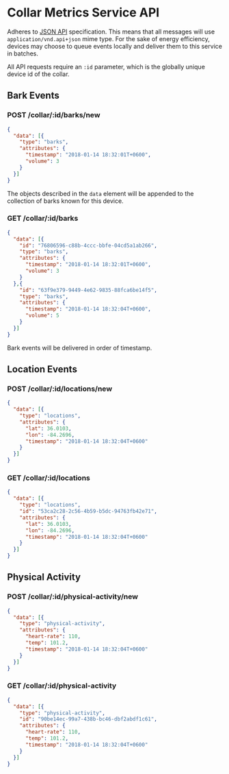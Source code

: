 # Collar Metrics Service API
Adheres to [JSON API](http://jsonapi.org/) specification. This means that all
messages will use `application/vnd.api+json` mime type. For the sake of energy
efficiency, devices may choose to queue events locally and deliver them to this
service in batches.

All API requests require an `:id` parameter, which is the globally unique
device id of the collar. 

## Bark Events

### POST /collar/:id/barks/new
```json
{
  "data": [{
    "type": "barks",
    "attributes": {
      "timestamp": "2018-01-14 18:32:01T+0600",
      "volume": 3
    }
  }]
}
```
The objects described in the `data` element will be appended to the collection
of barks known for this device.

### GET /collar/:id/barks
```json
{
  "data": [{
    "id": "76806596-c88b-4ccc-bbfe-04cd5a1ab266",
    "type": "barks",
    "attributes": {
      "timestamp": "2018-01-14 18:32:01T+0600",
      "volume": 3
    }
  },{
    "id": "63f9e379-9449-4e62-9835-88fca6be14f5",
    "type": "barks",
    "attributes": {
      "timestamp": "2018-01-14 18:32:04T+0600",
      "volume": 5
    }
  }]
}
```
Bark events will be delivered in order of timestamp.

## Location Events

### POST /collar/:id/locations/new
```json
{
  "data": [{
    "type": "locations",
    "attributes": {
      "lat": 36.0103,
      "lon": -84.2696,
      "timestamp": "2018-01-14 18:32:04T+0600"
    }
  }]
}
```

### GET /collar/:id/locations
```json
{
  "data": [{
    "type": "locations",
    "id": "53ca2c28-2c56-4b59-b5dc-94763fb42e71",
    "attributes": {
      "lat": 36.0103,
      "lon": -84.2696,
      "timestamp": "2018-01-14 18:32:04T+0600"
    }
  }]
}
```

## Physical Activity

### POST /collar/:id/physical-activity/new
```json
{
  "data": [{
    "type": "physical-activity",
    "attributes": {
      "heart-rate": 110,
      "temp": 101.2,
      "timestamp": "2018-01-14 18:32:04T+0600"
    }
  }]
}
```

### GET /collar/:id/physical-activity
```json
{
  "data": [{
    "type": "physical-activity",
    "id": "90be14ec-99a7-438b-bc46-dbf2abdf1c61",
    "attributes": {
      "heart-rate": 110,
      "temp": 101.2,
      "timestamp": "2018-01-14 18:32:04T+0600"
    }
  }]
}
```
